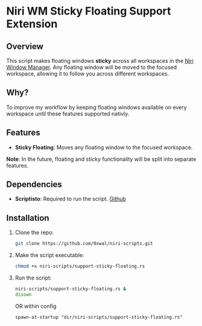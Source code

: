 # Niri WM Sticky Floating Support Extension

## Overview

This script makes floating windows **sticky** across all workspaces in the [Niri Window Manager](https://github.com/YaLTeR/niri). Any floating window will be moved to the focused workspace, allowing it to follow you across different workspaces.

## Why?

To improve my workflow by keeping floating windows available on every workspace until
these features supported nativly.

## Features

* **Sticky Floating**: Moves any floating window to the focused workspace.

**Note**: In the future, floating and sticky functionality will be split into separate features.

## Dependencies

* **Scriptisto**: Required to run the script. [Github](https://github.com/igor-petruk/scriptisto)
## Installation

1. Clone the repo:

   ```bash
   git clone https://github.com/0xwal/niri-scripts.git
   ```

2. Make the script executable:

   ```bash
   chmod +x niri-scripts/support-sticky-floating.rs
   ```

3. Run the script:

   ```bash
   niri-scripts/support-sticky-floating.rs &
   disown
   ```

   OR within config

   ```kdl
   spawn-at-startup "dir/niri-scripts/support-sticky-floating.rs"

   ```

